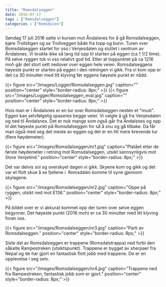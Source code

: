 ```yaml
---
title: "Romsdalseggen"
date: 2016-07-17
tags : ["Romsdalseggen"]
categories : ["Romsdalen"]
---
```

Søndag 17 juli 2016 satte vi kursen mot Åndalsnes for å gå Romsdalseggen, kjøre Trollstigen og se Trollveggen både fra topp og bunn. Turen over Romsdalseggen startet for oss i Venjesdalen og sluttet i sentrum av Åndalsnes. Vi brukte ikke så lang tid opp til starten på eggen (ca 1 1/2 time). På selve ryggen tok vi oss relativt god tid.  Etter at toppunktet på ca 1216 moh går det stort sett nedover over eggen hele veien. Romsdalseggens høyeste punkt er starten på eggen i den retningen vi gikk. Fra vi kom opp er det ca 30 minutter med litt klyving før eggens høyeste punkt er nådd.

{{< figure src="/images/Logger/Romsdalseggen.jpg" caption="" position="center" style="border-radius: 8px;" >}}
{{< figure src="/images/Logger/Romsdalseggen_eval.jpg" caption="" position="center" style="border-radius: 8px;" >}}

Hvis man er i Åndalsnes er en tur over Romsdalseggen nesten et "must".  Eggen kan selvfølgelig spaseres begge veier. Vi valgte å gå fra Venjesdalen og ned til Åndalsnes. Det er nok mange som også går fra Åndalsnes og opp til det høyeste punkt på Romsdalseggen for så å snu og gå tilbake. Da får man også med seg det meste av eggen og det er en litt mere krevende tur (flere høydemeter).

{{< figure src="/images/Romsdalseggen/nr1.jpg" caption="Platået etter de første høydemeter i retning mot Romsdalseggen, utsikt sannsynligvis mot Store Venjetind." position="center" style="border-radius: 8px;" >}}

Det var delvis sol og overskyet dagen vi gikk. Skyene kom og gikk og det var et flott skue å se fjellene i  Romsdalen komme til syne gjennom skylagene.

{{< figure src="/images/Romsdalseggen/nr2.jpg" caption="Oppe på ryggen, utsikt ned mot E136." position="center" style="border-radius: 8px;" >}}

På bildet over er vi akkurat kommet opp der turen over selve eggen begynner. Det høyeste punkt (2016 moh) er ca 30 minutter med litt klyving foran oss.  

{{< figure src="/images/Romsdalseggen/nr3.jpg" caption="Parti av Romsdalseggen." position="center" style="border-radius: 8px;" >}}

Siste del av Romsdalseggen er trappene (Romsdalstrappa) ned forbi den såkalte Rampestreken (utsiktspunkt). Trappene er bygget av sherpaer fra Nepal og de har gjort en fantastisk flott jobb med trappene. De er en opplevelse i seg selv.  

{{< figure src="/images/Romsdalseggen/nr4.jpg" caption="Trappene ned fra Rampestreken, fantastisk jobb som er gjort." position="center" style="border-radius: 8px;" >}}

